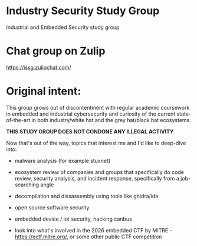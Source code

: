# Industry Security Study Group
Industrial and Embedded Security study group

# Chat group on Zulip
https://issg.zulipchat.com/

# Original intent:

This group grows out of discontentment with regular academic coursework in embedded and industrial cybersecurity and curiosity of the current state-of-the-art in both industry/white hat and the grey hat/black hat ecosystems.

**THIS STUDY GROUP DOES NOT CONDONE ANY ILLEGAL ACTIVITY**

Now that's out of the way, topics that interest me and I'd like to deep-dive into:

- malware analysis (for example stuxnet)

- ecosystem review of companies and groups that specifically do code review, security analysis, and incident response, specifically from a job-searching angle

- decompilation and dissassembly using tools like ghidra/ida

- open source software security

- embedded device / iot security, hacking canbus

- look into what's involved in the 2026 embedded CTF by MITRE - https://ectf.mitre.org/, or some other public CTF competition

